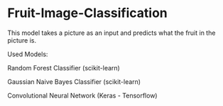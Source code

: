 # Fruit-Image-Classification
This model takes a picture as an input and predicts what the fruit in the picture is.

Used Models:

Random Forest Classifier (scikit-learn)

Gaussian Naive Bayes Classifier (scikit-learn)

Convolutional Neural Network (Keras - Tensorflow)
